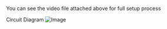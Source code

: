 You can see the video file attached above for full setup process

Circuit Diagram
![Image](https://github.com/user-attachments/assets/a33c5e71-d7ab-4eb1-ae65-f040a0357fba)
